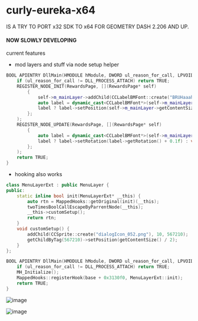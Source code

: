# curly-eureka-x64

IS A TRY TO PORT x32 SDK TO x64 FOR GEOMETRY DASH 2.206 AND UP.

#### NOW SLOWLY DEVELOPING

current features
- mod layers and stuff via node setup helper
```cpp
BOOL APIENTRY DllMain(HMODULE hModule, DWORD ul_reason_for_call, LPVOID lpReserved) {
    if (ul_reason_for_call != DLL_PROCESS_ATTACH) return TRUE;
    REGISTER_NODE_INIT(RewardsPage, [](RewardsPage* self)
        {
            self->m_mainLayer->addChild(CCLabelBMFont::create("BRUHaaahahah\nwat?", "goldFont.fnt"), 10, 724);
            auto label = dynamic_cast<CCLabelBMFont*>(self->m_mainLayer->getChildByTag(724));
            label ? label->setPosition(self->m_mainLayer->getContentSize() / 2) : void();
        };
    );
    REGISTER_NODE_UPDATE(RewardsPage, [](RewardsPage* self)
        {
            auto label = dynamic_cast<CCLabelBMFont*>(self->m_mainLayer->getChildByTag(724));
            label ? label->setRotation(label->getRotation() + 0.1f) : void();
        };
    );
    return TRUE;
}
```
- hooking also works
```cpp
class MenuLayerExt : public MenuLayer {
public:
    static inline bool init(MenuLayerExt* __this) {
        auto rtn = MappedHooks::getOriginal(init)(__this);
        twoTimesBoolCallEscapeByParrentNode(__this);
        __this->customSetup();
        return rtn;
    }
    void customSetup() {
        addChild(CCSprite::create("dialogIcon_052.png"), 10, 567210);
        getChildByTag(567210)->setPosition(getContentSize() / 2);
    }
};

BOOL APIENTRY DllMain(HMODULE hModule, DWORD ul_reason_for_call, LPVOID lpReserved) {
    if (ul_reason_for_call != DLL_PROCESS_ATTACH) return TRUE;
    MH_Initialize();
    MappedHooks::registerHook(base + 0x3130f0, MenuLayerExt::init);
    return TRUE;
}
```

![image](https://github.com/user-attachments/assets/b1394628-aef3-4feb-a6ed-179cba613a20)

![image](https://github.com/user-attachments/assets/5bde69e5-6e1f-494c-aab5-500f929356e1)


